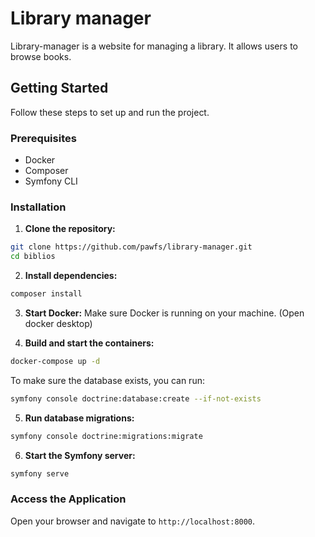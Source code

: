 # Library manager

Library-manager is a website for managing a library. It allows users to browse books.

## Getting Started

Follow these steps to set up and run the project.

### Prerequisites

- Docker
- Composer
- Symfony CLI

### Installation

1. **Clone the repository:**
  ```sh
  git clone https://github.com/pawfs/library-manager.git
  cd biblios
  ```

2. **Install dependencies:**
  ```sh
  composer install
  ```

3. **Start Docker:**
  Make sure Docker is running on your machine. (Open docker desktop)

4. **Build and start the containers:**
  ```sh
  docker-compose up -d
  ```
  To make sure the database exists, you can run:
  ```sh
  symfony console doctrine:database:create --if-not-exists
  ```


5. **Run database migrations:**
  ```sh
  symfony console doctrine:migrations:migrate
  ```

6. **Start the Symfony server:**
  ```sh
  symfony serve
  ```

### Access the Application

Open your browser and navigate to `http://localhost:8000`.

